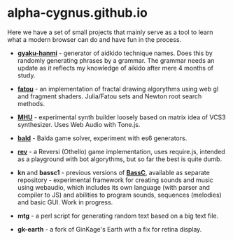 alpha-cygnus.github.io
======================

Here we have a set of small projects that mainly serve as a tool to learn what a modern browser can do and have fun in the process.

- [**gyaku-hanmi**](http://alpha-cygnus.github.io/gyaku-hanmi/) - generator of aidkido technique names. Does this by randomly generating phrases by a grammar. The grammar needs an update as it reflects my knowledge of aikido after mere 4 months of study.

- [**fatou**](http://alpha-cygnus.github.io/fatou/) - an implementation of fractal drawing algorythms using web gl and fragment shaders. Julia/Fatou sets and Newton root search methods.

- [**MHU**](http://alpha-cygnus.github.io/mhu/) - experimental synth builder loosely based on matrix idea of VCS3 synthesizer. Uses Web Audio with Tone.js.

- [**bald**](http://alpha-cygnus.github.io/bald/) - Balda game solver, experiment with es6 generators.

- [**rev**](https://cdn.rawgit.com/alpha-cygnus/alpha-cygnus.github.io/rev-0.1/rev/) - a Reversi (Othello) game implementation, uses require.js, intended as a playground with bot algorythms, but so far the best is quite dumb.

- **kn** and **bassc1** - previous versions of [**BassC**](http://alpha-cygnus.github.io/bassc/?load=test-ui), available as separate repository - experimental framework for creating sounds and music using webaudio, which includes its own language (with parser and compiler to JS) and abilities to program sounds, sequences (melodies) and basic GUI. Work in progress.

- **mtg** - a perl script for generating random text based on a big text file.

- **gk-earth** - a fork of GinKage's Earth with a fix for retina display.